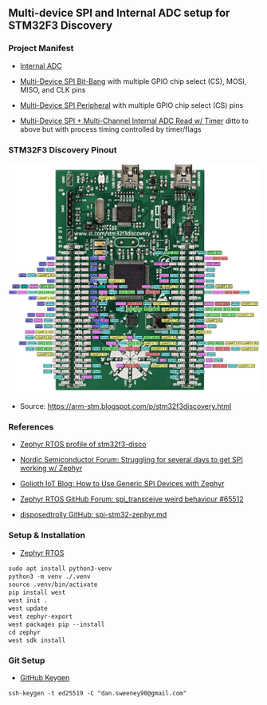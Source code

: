 ## Multi-device SPI and Internal ADC setup for STM32F3 Discovery

### Project Manifest
- [Internal ADC](https://github.com/sweeneyd/zephyr_rtos_stm32f3_discovery/tree/main/app_adc)

- [Multi-Device SPI Bit-Bang](https://github.com/sweeneyd/zephyr_rtos_stm32f3_discovery/tree/main/app_bb) with multiple GPIO chip select (CS), MOSI, MISO, and CLK pins 

- [Multi-Device SPI Peripheral](https://github.com/sweeneyd/zephyr_rtos_stm32f3_discovery/tree/main/app_adc) with multiple GPIO chip select (CS) pins 

- [Multi-Device SPI + Multi-Channel Internal ADC Read w/ Timer](https://github.com/sweeneyd/zephyr_rtos_stm32f3_discovery/tree/main/app_spi_adc_timer) ditto to above but with process timing controlled by timer/flags

### STM32F3 Discovery Pinout
![STM32F3 Discovery Pinout](https://github.com/sweeneyd/zephyr_rtos_stm32f3_discovery/blob/main/_misc_/stm32f3_disco_pinout.png)
- Source: https://arm-stm.blogspot.com/p/stm32f3discovery.html

### References
- [Zephyr RTOS profile of stm32f3-disco](https://docs.zephyrproject.org/latest/boards/st/stm32f3_disco/doc/index.html)

- [Nordic Semiconductor Forum: Struggling for several days to get SPI working w/ Zephyr](https://devzone.nordicsemi.com/f/nordic-q-a/96015/struggling-for-several-days-to-get-spi-working-w-zephyr)

- [Golioth IoT Blog: How to Use Generic SPI Devices with Zephyr](https://blog.golioth.io/how-to-use-generic-spi-devices-with-zephyr/)

- [Zephyr RTOS GitHub Forum: spi_transceive weird behaviour #65512](https://github.com/zephyrproject-rtos/zephyr/issues/65512)

- [disposedtrolly GitHub: spi-stm32-zephyr.md](https://gist.github.com/disposedtrolley/f0edbef0e65dbd7b56207e4ffc35c8d1)



### Setup & Installation
- [Zephyr RTOS](https://docs.zephyrproject.org/latest/develop/getting_started/index.html)

```
sudo apt install python3-venv
python3 -m venv ./.venv
source .venv/bin/activate
pip install west
west init .
west update
west zephyr-export
west packages pip --install
cd zephyr
west sdk install
```

### Git Setup

- [GitHub Keygen](https://docs.github.com/en/authentication/connecting-to-github-with-ssh/generating-a-new-ssh-key-and-adding-it-to-the-ssh-agent)

```
ssh-keygen -t ed25519 -C "dan.sweeney90@gmail.com"
```
